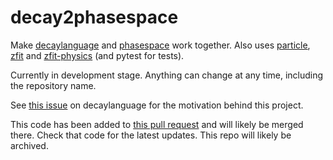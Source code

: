 # decay2phasespace
Make [decaylanguage](https://github.com/scikit-hep/decaylanguage) and [phasespace](https://github.com/zfit/phasespace) work together.
Also uses [particle](https://github.com/scikit-hep/particle), [zfit](https://github.com/zfit/zfit) and [zfit-physics](https://github.com/zfit/zfit-physics) (and pytest for tests).

Currently in development stage. Anything can change at any time, including the repository name.

See [this issue](https://github.com/scikit-hep/decaylanguage/issues/86) on decaylanguage for the motivation behind this project. 

This code has been added to [this pull request](https://github.com/zfit/phasespace/pull/63) and will likely be merged there. Check that code for the latest updates. This repo will likely be archived.
